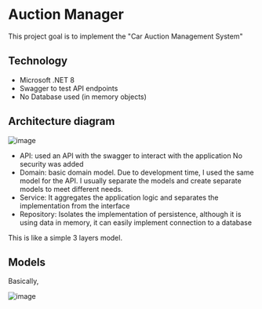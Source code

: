 # Auction Manager

This project goal is to implement the "Car Auction Management System"

## Technology
- Microsoft .NET 8
- Swagger to test API endpoints
- No Database used (in memory objects)

## Architecture diagram
![image](https://github.com/rapontual/auctionmanager/assets/8179423/a9097cc0-3dfa-48c2-82f2-9112f364e098)

- API: used an API with the swagger to interact with the application
  No security was added
- Domain: basic domain model. Due to development time, I used the same model for the API. I usually separate the models and create separate models to meet different needs.
- Service: It aggregates the application logic and separates the implementation from the interface
- Repository: Isolates the implementation of persistence, although it is using data in memory, it can easily implement connection to a database

This is like a simple 3 layers model. 

## Models
Basically, 


![image](https://github.com/rapontual/auctionmanager/assets/8179423/0d13f4d1-50cf-4a70-8a08-2308592447f5)







